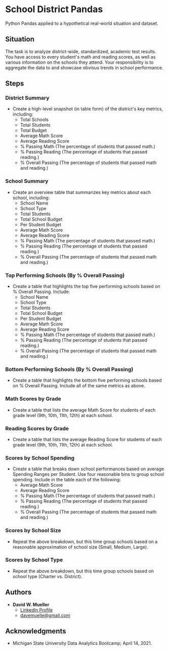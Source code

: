 # School District Pandas

Python Pandas applied to a hypothetical real-world situation and dataset.

## Situation

The task is to analyze district-wide, standardized, academic test results. You have access to every student's math and reading scores, as well as various information on the schools they attend. Your responsibility is to aggregate the data to and showcase obvious trends in school performance.

## Steps

### District Summary

- Create a high-level snapshot (in table form) of the district's key metrics, including:
  - Total Schools
  - Total Students
  - Total Budget
  - Average Math Score
  - Average Reading Score
  - % Passing Math (The percentage of students that passed math.)
  - % Passing Reading (The percentage of students that passed reading.)
  - % Overall Passing (The percentage of students that passed math and reading.)

### School Summary

- Create an overview table that summarizes key metrics about each school, including:
  - School Name
  - School Type
  - Total Students
  - Total School Budget
  - Per Student Budget
  - Average Math Score
  - Average Reading Score
  - % Passing Math (The percentage of students that passed math.)
  - % Passing Reading (The percentage of students that passed reading.)
  - % Overall Passing (The percentage of students that passed math and reading.)

### Top Performing Schools (By % Overall Passing)

- Create a table that highlights the top five performing schools based on % Overall Passing. Include:
  - School Name
  - School Type
  - Total Students
  - Total School Budget
  - Per Student Budget
  - Average Math Score
  - Average Reading Score
  - % Passing Math (The percentage of students that passed math.)
  - % Passing Reading (The percentage of students that passed reading.)
  - % Overall Passing (The percentage of students that passed math and reading.)

### Bottom Performing Schools (By % Overall Passing)

- Create a table that highlights the bottom five performing schools based on % Overall Passing. Include all of the same metrics as above.

### Math Scores by Grade

- Create a table that lists the average Math Score for students of each grade level (9th, 10th, 11th, 12th) at each school.

### Reading Scores by Grade

- Create a table that lists the average Reading Score for students of each grade level (9th, 10th, 11th, 12th) at each school.

### Scores by School Spending

- Create a table that breaks down school performances based on average Spending Ranges per Student. Use four reasonable bins to group school spending. Include in the table each of the following:
  - Average Math Score
  - Average Reading Score
  - % Passing Math (The percentage of students that passed math.)
  - % Passing Reading (The percentage of students that passed reading.)
  - % Overall Passing (The percentage of students that passed math and reading.)

### Scores by School Size

- Repeat the above breakdown, but this time group schools based on a reasonable approximation of school size (Small, Medium, Large).

### Scores by School Type

- Repeat the above breakdown, but this time group schools based on school type (Charter vs. District).

## Authors

- **David W. Mueller**
  - [LinkedIn Profile](https://www.linkedin.com/in/davidwaltermueller/)
  - davemuelle@gmail.com

## Acknowledgments

- Michigan State University Data Analytics Bootcamp; April 14, 2021.
